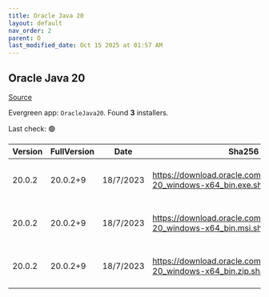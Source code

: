 ```yaml
---
title: Oracle Java 20
layout: default
nav_order: 2
parent: O
last_modified_date: Oct 15 2025 at 01:57 AM
---
```


## Oracle Java 20

[Source](https://www.oracle.com/java/technologies/downloads/#java20)

Evergreen app: `OracleJava20`. Found **3** installers.

Last check: 🟢

| Version | FullVersion | Date      | Sha256                                                                       | Type | URI                                                                                                                                            |
| ------- | ----------- | --------- | ---------------------------------------------------------------------------- | ---- | ---------------------------------------------------------------------------------------------------------------------------------------------- |
| 20.0.2  | 20.0.2+9    | 18/7/2023 | https://download.oracle.com/java/20/latest/jdk-20_windows-x64_bin.exe.sha256 | exe  | [https://download.oracle.com/java/20/latest/jdk-20_windows-x64_bin.exe](https://download.oracle.com/java/20/latest/jdk-20_windows-x64_bin.exe) |
| 20.0.2  | 20.0.2+9    | 18/7/2023 | https://download.oracle.com/java/20/latest/jdk-20_windows-x64_bin.msi.sha256 | msi  | [https://download.oracle.com/java/20/latest/jdk-20_windows-x64_bin.msi](https://download.oracle.com/java/20/latest/jdk-20_windows-x64_bin.msi) |
| 20.0.2  | 20.0.2+9    | 18/7/2023 | https://download.oracle.com/java/20/latest/jdk-20_windows-x64_bin.zip.sha256 | zip  | [https://download.oracle.com/java/20/latest/jdk-20_windows-x64_bin.zip](https://download.oracle.com/java/20/latest/jdk-20_windows-x64_bin.zip) |

